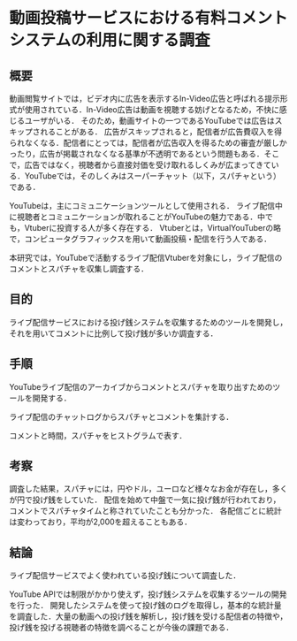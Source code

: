 # 動画投稿サービスにおける有料コメントシステムの利用に関する調査
## 概要
動画閲覧サイトでは，ビデオ内に広告を表示するIn-Video広告と呼ばれる提示形式が使用されている．In-Video広告は動画を視聴する妨げとなるため，不快に感じるユーザがいる．
そのため，動画サイトの一つであるYouTubeでは広告はスキップされることがある．
広告がスキップされると，配信者が広告費収入を得られなくなる．配信者にとっては，配信者が広告収入を得るための審査が厳しかったり，広告が掲載されなくなる基準が不透明であるという問題もある．そこで，広告ではなく，視聴者から直接対価を受け取れるしくみが広まってきている．YouTubeでは，そのしくみはスーパーチャット（以下，スパチャという）である．

YouTubeは，主にコミュニケーションツールとして使用される．
ライブ配信中に視聴者とコミュニケーションが取れることがYouTubeの魅力である．中でも，Vtuberに投資する人が多く存在する．
Vtuberとは，VirtualYouTuberの略で，コンピュータグラフィックスを用いて動画投稿・配信を行う人である．

本研究では，YouTubeで活動するライブ配信Vtuberを対象にし，ライブ配信のコメントとスパチャを収集し調査する．

## 目的
ライブ配信サービスにおける投げ銭システムを収集するためのツールを開発し，それを用いてコメントに比例して投げ銭が多いか調査する．

## 手順
YouTubeライブ配信のアーカイブからコメントとスパチャを取り出すためのツールを開発する．

ライブ配信のチャットログからスパチャとコメントを集計する．

コメントと時間，スパチャをヒストグラムで表す．

## 考察
調査した結果，スパチャには，円やドル，ユーロなど様々なお金が存在し，多くが円で投げ銭をしていた．
配信を始めて中盤で一気に投げ銭が行われており，コメントでスパチャタイムと称されていたことも分かった．
各配信ごとに統計は変わっており，平均が2,000を超えることもある．

## 結論
ライブ配信サービスでよく使われている投げ銭について調査した．

YouTube APIでは制限がかかり使えず，投げ銭システムを収集するツールの開発を行った．
開発したシステムを使って投げ銭のログを取得し，基本的な統計量を調査した．大量の動画への投げ銭を解析し，投げ銭を受ける配信者の特徴や，投げ銭を投げる視聴者の特徴を調べることが今後の課題である．
